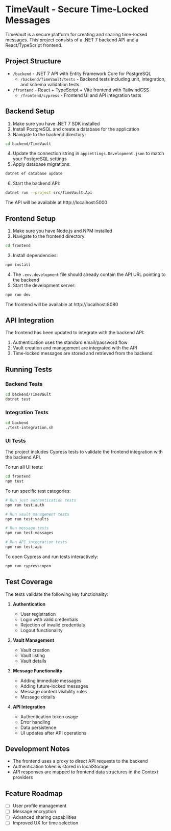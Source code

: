 # TimeVault - Secure Time-Locked Messages

TimeVault is a secure platform for creating and sharing time-locked messages. This project consists of a .NET 7 backend API and a React/TypeScript frontend.

## Project Structure

- `/backend` - .NET 7 API with Entity Framework Core for PostgreSQL
  - `/backend/TimeVault/tests` - Backend tests including unit, integration, and schema validation tests
- `/frontend` - React + TypeScript + Vite frontend with TailwindCSS
  - `/frontend/cypress` - Frontend UI and API integration tests

## Backend Setup

1. Make sure you have .NET 7 SDK installed
2. Install PostgreSQL and create a database for the application
3. Navigate to the backend directory:

```bash
cd backend/TimeVault
```

4. Update the connection string in `appsettings.Development.json` to match your PostgreSQL settings
5. Apply database migrations:

```bash
dotnet ef database update
```

6. Start the backend API:

```bash
dotnet run --project src/TimeVault.Api
```

The API will be available at http://localhost:5000

## Frontend Setup

1. Make sure you have Node.js and NPM installed
2. Navigate to the frontend directory:

```bash
cd frontend
```

3. Install dependencies:

```bash
npm install
```

4. The `.env.development` file should already contain the API URL pointing to the backend
5. Start the development server:

```bash
npm run dev
```

The frontend will be available at http://localhost:8080

## API Integration

The frontend has been updated to integrate with the backend API:

1. Authentication uses the standard email/password flow
2. Vault creation and management are integrated with the API
3. Time-locked messages are stored and retrieved from the backend

## Running Tests

### Backend Tests

```bash
cd backend/TimeVault
dotnet test
```

### Integration Tests

```bash
cd backend
./test-integration.sh
```

### UI Tests

The project includes Cypress tests to validate the frontend integration with the backend API.

To run all UI tests:

```bash
cd frontend
npm test
```

To run specific test categories:

```bash
# Run just authentication tests
npm run test:auth

# Run vault management tests
npm run test:vaults

# Run message tests
npm run test:messages

# Run API integration tests
npm run test:api
```

To open Cypress and run tests interactively:

```bash
npm run cypress:open
```

## Test Coverage

The tests validate the following key functionality:

1. **Authentication**
   - User registration
   - Login with valid credentials
   - Rejection of invalid credentials
   - Logout functionality

2. **Vault Management**
   - Vault creation
   - Vault listing
   - Vault details

3. **Message Functionality**
   - Adding immediate messages
   - Adding future-locked messages
   - Message content visibility rules
   - Message details

4. **API Integration**
   - Authentication token usage
   - Error handling
   - Data persistence
   - UI updates after API operations

## Development Notes

- The frontend uses a proxy to direct API requests to the backend
- Authentication token is stored in localStorage
- API responses are mapped to frontend data structures in the Context providers

## Feature Roadmap

- [ ] User profile management
- [ ] Message encryption
- [ ] Advanced sharing capabilities
- [ ] Improved UX for time selection 